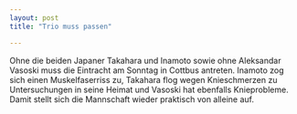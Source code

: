 ```yaml
---
layout: post
title: "Trio muss passen"

---
```


Ohne die beiden Japaner Takahara und Inamoto sowie ohne Aleksandar Vasoski muss die Eintracht am Sonntag in Cottbus antreten. Inamoto zog sich einen Muskelfaserriss zu, Takahara flog wegen Knieschmerzen zu Untersuchungen in seine Heimat und Vasoski hat ebenfalls Knieprobleme. Damit stellt sich die Mannschaft wieder praktisch von alleine auf.


